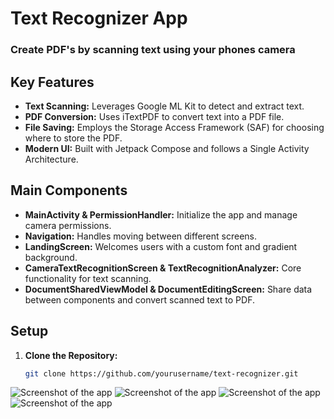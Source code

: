 # Text Recognizer App
### Create PDF's by scanning text using your phones camera
## Key Features

- **Text Scanning:** Leverages Google ML Kit to detect and extract text.
- **PDF Conversion:** Uses iTextPDF to convert text into a PDF file.
- **File Saving:** Employs the Storage Access Framework (SAF) for choosing where to store the PDF.
- **Modern UI:** Built with Jetpack Compose and follows a Single Activity Architecture.

## Main Components

- **MainActivity & PermissionHandler:** Initialize the app and manage camera permissions.
- **Navigation:** Handles moving between different screens.
- **LandingScreen:** Welcomes users with a custom font and gradient background.
- **CameraTextRecognitionScreen & TextRecognitionAnalyzer:** Core functionality for text scanning.
- **DocumentSharedViewModel & DocumentEditingScreen:** Share data between components and convert scanned text to PDF.

## Setup

1. **Clone the Repository:**
   ```bash
   git clone https://github.com/yourusername/text-recognizer.git

![Screenshot of the app](app\src\main\res\screenshots\1.png)
![Screenshot of the app](app\src\main\res\screenshots\2.png)
![Screenshot of the app](app\src\main\res\screenshots\3.png)
![Screenshot of the app](app\src\main\res\screenshots\4.png)

